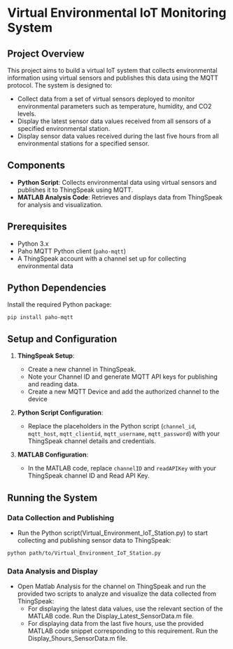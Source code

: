 # Virtual Environmental IoT Monitoring System

## Project Overview

This project aims to build a virtual IoT system that collects environmental information using virtual sensors and publishes this data using the MQTT protocol. The system is designed to:

- Collect data from a set of virtual sensors deployed to monitor environmental parameters such as temperature, humidity, and CO2 levels.
- Display the latest sensor data values received from all sensors of a specified environmental station.
- Display sensor data values received during the last five hours from all environmental stations for a specified sensor.

## Components

- **Python Script**: Collects environmental data using virtual sensors and publishes it to ThingSpeak using MQTT.
- **MATLAB Analysis Code**: Retrieves and displays data from ThingSpeak for analysis and visualization.

## Prerequisites

- Python 3.x
- Paho MQTT Python client (`paho-mqtt`)
- A ThingSpeak account with a channel set up for collecting environmental data

## Python Dependencies

Install the required Python package:

```
pip install paho-mqtt
```

## Setup and Configuration

1. **ThingSpeak Setup**:
   - Create a new channel in ThingSpeak.
   - Note your Channel ID and generate MQTT API keys for publishing and reading data.
   - Create a new MQTT Device and add the authorized channel to the device

2. **Python Script Configuration**:
   - Replace the placeholders in the Python script (`channel_id`, `mqtt_host`, `mqtt_clientid`, `mqtt_username`, `mqtt_password`) with your ThingSpeak channel details and credentials.

3. **MATLAB Configuration**:
   - In the MATLAB code, replace `channelID` and `readAPIKey` with your ThingSpeak channel ID and Read API Key.

## Running the System

### Data Collection and Publishing

- Run the Python script(Virtual_Environment_IoT_Station.py) to start collecting and publishing sensor data to ThingSpeak:

```bash
python path/to/Virtual_Environment_IoT_Station.py
```

### Data Analysis and Display

- Open Matlab Analysis for the channel on ThingSpeak and run the provided two scripts to analyze and visualize the data collected from ThingSpeak:
  - For displaying the latest data values, use the relevant section of the MATLAB code. Run the Display_Latest_SensorData.m file.
  - For displaying data from the last five hours, use the provided MATLAB code snippet corresponding to this requirement. Run the Display_5hours_SensorData.m file.
